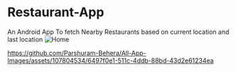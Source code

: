 # Restaurant-App
An Android App To fetch Nearby Restaurants based on current location and last location
![Home](https://github.com/Parshuram-Behera/All-App-Images/assets/107804534/ca2f4807-49c7-4f12-bcf2-f79e1aebe8b3)

https://github.com/Parshuram-Behera/All-App-Images/assets/107804534/6497f0e1-511c-4ddb-88bd-43d2e61234ea

